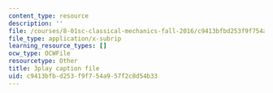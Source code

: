 ```yaml
---
content_type: resource
description: ''
file: /courses/8-01sc-classical-mechanics-fall-2016/c9413bfbd253f9f754a957f2c8d54b33_NCCzjtqZ28M.srt
file_type: application/x-subrip
learning_resource_types: []
ocw_type: OCWFile
resourcetype: Other
title: 3play caption file
uid: c9413bfb-d253-f9f7-54a9-57f2c8d54b33
---
```

